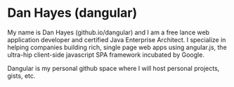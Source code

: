 Dan Hayes (dangular)
==================
My name is Dan Hayes (github.io/dangular) and I am a free lance web application developer and certified Java Enterprise Architect.  I specialize in helping companies building rich, single page web apps using angular.js, the ultra-hip client-side javascript SPA framework incubated by Google.  

Dangular is my personal github space where I will host personal projects, gists, etc.  

